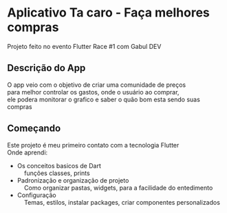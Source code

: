 # Aplicativo Ta caro - Faça melhores compras

Projeto feito no evento Flutter Race #1 com Gabul DEV

## Descrição do App
O app veio com o objetivo de criar uma comunidade de preços<br>
para melhor controlar os gastos,
onde o usuário ao comprar, <br>
ele podera monitorar o grafico e saber o quão bom esta sendo suas compras

## Começando

Este projeto é meu primeiro contato com a tecnologia Flutter <br>
Onde aprendi:
- Os conceitos basicos de Dart<br>
&nbsp; &nbsp;  funçôes classes, prints
- Padronização e organização de projeto<br>
&nbsp; &nbsp;  Como organizar pastas, widgets, para a facilidade do entedimento
- Configuração<br>
&nbsp; &nbsp; Temas, estilos, instalar packages, criar componentes personalizados

